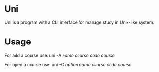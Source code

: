 # Uni
Uni is a program with a CLI interface for manage study in Unix-like system.

# Usage
For add a course use:
uni -A _name course_ _code course_

For open a course use:
uni -O _option_ _name course_ _code course_

